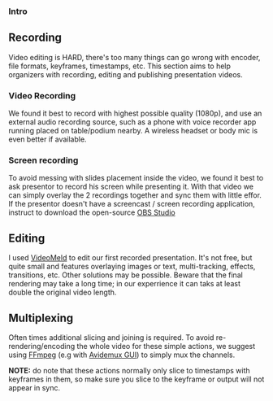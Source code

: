 ### Intro

## Recording

Video editing is HARD, there's too many things can go wrong with encoder, file formats, keyframes, timestamps, etc.
This section aims to help organizers with recording, editing and publishing presentation videos.

### Video Recording

We found it best to record with highest possible quality (1080p), and use an external audio recording source, such as a phone with voice recorder app running placed on table/podium nearby. A wireless headset or body mic is even better if available.

### Screen recording

To avoid messing with slides placement inside the video, we found it best to ask presentor to record his screen while presenting it. With that video we can simply overlay the 2 recordings together and sync them with little effor. If the presentor doesn't have a screencast / screen recording application, instruct to download the open-source [OBS Studio][2]

## Editing

I used [VideoMeld][1] to edit our first recorded presentation. It's not free, but quite small and features overlaying images or text, multi-tracking, effects, transitions, etc. Other solutions may be possible. Beware that the final rendering may take a long time; in our experrience it can taks at least double the original video length.

## Multiplexing

Often times additional slicing and joining is required. To avoid re-rendering/encoding the whole video for these simple actions, we suggest using [FFmpeg][3] (e.g with [Avidemux GUI][4]) to simply mux the channels.

**NOTE:** do note that these actions normally only slice to timestamps with keyframes in them, so make sure you slice to the keyframe or output will not appear in sync.

[1]: http://videomeld.com/
[2]: https://obsproject.com/
[3]: https://ffmpeg.org/
[4]: http://avidemux.sourceforge.net/download.html
